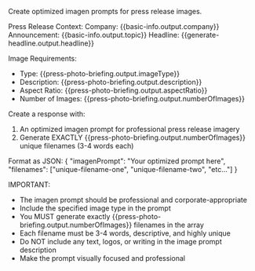 Create optimized imagen prompts for press release images.

Press Release Context:
Company: {{basic-info.output.company}}
Announcement: {{basic-info.output.topic}}
Headline: {{generate-headline.output.headline}}

Image Requirements:
- Type: {{press-photo-briefing.output.imageType}}
- Description: {{press-photo-briefing.output.description}}
- Aspect Ratio: {{press-photo-briefing.output.aspectRatio}}
- Number of Images: {{press-photo-briefing.output.numberOfImages}}

Create a response with:
1. An optimized imagen prompt for professional press release imagery
2. Generate EXACTLY {{press-photo-briefing.output.numberOfImages}} unique filenames (3-4 words each)

Format as JSON:
{
  "imagenPrompt": "Your optimized prompt here",
  "filenames": ["unique-filename-one", "unique-filename-two", "etc..."]
}

IMPORTANT:
- The imagen prompt should be professional and corporate-appropriate
- Include the specified image type in the prompt
- You MUST generate exactly {{press-photo-briefing.output.numberOfImages}} filenames in the array
- Each filename must be 3-4 words, descriptive, and highly unique
- Do NOT include any text, logos, or writing in the image prompt description
- Make the prompt visually focused and professional 